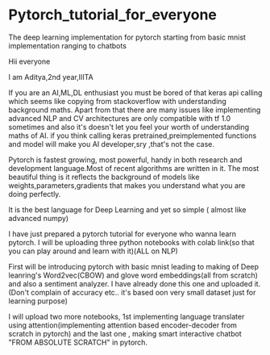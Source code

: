 # Pytorch_tutorial_for_everyone
The deep learning implementation for pytorch starting from basic mnist implementation ranging to chatbots

Hii everyone

I am Aditya,2nd year,IIITA

If you are an AI,ML,DL enthusiast you must be bored of that keras api calling which seems like copying from stackoverflow with understanding background maths.
Apart from that there are many issues like implementing advanced NLP and CV architectures are only compatible with tf 1.0 sometimes and also it's doesn't let you feel your worth of understanding maths of AI.
if you think calling keras pretrained,preimplemented functions and model will make you AI developer,sry ,that's not the case.

Pytorch is fastest growing, most powerful, handy in both research and development language.Most of recent algorithms are written in it.
The most beautiful thing is it reflects the background of models like weights,parameters,gradients that makes you understand what you are doing perfectly.

It is the best language for Deep Learning and yet so simple ( almost like advanced numpy)

I have just prepared a pytorch tutorial for everyone who wanna learn pytorch.
I will be uploading three python notebooks with colab link(so that you can play around and learn with it)(ALL on NLP)

First will be introducing pytorch with basic mnist leading to making of Deep leanring's Word2vec(CBOW) and glove word embeddings(all from scratch) and also a sentiment analyzer.
I have already done this one and uploaded it.(Don't complain of accuracy etc.. it's based oon very small dataset just for learning purpose)

I will upload two more notebooks, 1st implementing language translater using attention(implementing attention based encoder-decoder from scratch in pytorch)
and the last one , making smart interactive chatbot "FROM ABSOLUTE SCRATCH" in pytorch. 
